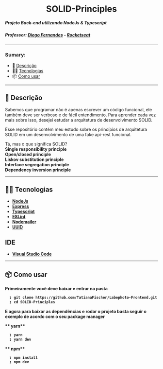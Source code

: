 <h1 align="center"> SOLID-Principles </h1>

##### Projeto Back-end utilizando NodeJs & Typescript
##### Professor: [Diego Fernandes](https://github.com/diego3g) - [Rocketseat](https://rocketseat.com.br/)

<hr/>

### Sumary:
- 💬 [Descrição](#description)
- 👨‍💻 [Tecnologias](#technologies)
- 📦️ [Como usar](#clone)

<hr/>


## 🚀 Descrição <a id="description"><a/>
<p>Sabemos que programar não é apenas escrever um código funcional, ele também deve ser verboso e de fácil entendimento. Para aprender cada vez mais sobre isso, desejei estudar a arquitetura de desenvolvimento SOLID.<p/>
  
<p>Esse repositório contém meu estudo sobre os princípios de arquitetura SOLID em um desenvolvimento de uma fake api-rest funcional.<p/>
Tá, mas o que significa SOLID? <br/>
<strong>S<strong/>ingle responsibility principle <br/>
<strong>O<strong/>pen/closed principle <br/>
<strong>L<strong/>iskov substitution principle <br/>
<strong>I<strong/>nterface segregation principle <br/>
<strong>D<strong/>ependency inversion principle <br/>

---

## 👨‍💻 Tecnologias <a id="technologies"><a/>

- [NodeJs](https://github.com/nodejs)
- [Express](https://github.com/expressjs/express)
- [Typescript](https://github.com/microsoft/TypeScript)
- [ESLint](https://github.com/eslint/eslint)
- [Nodemailer](https://github.com/nodemailer/nodemailer)
- [UUID](https://github.com/uuidjs/uuid)


## IDE

- [Visual Studio Code](https://code.visualstudio.com/)

---

## 📦️ Como usar <a id="clone"><a/>

Primeiramente você deve baixar e entrar na pasta

```bash
  ❯ git clone https://github.com/TatianaFischer/Labephoto-Frontend.git
  ❯ cd SOLID-Principles
```

E agora para baixar as dependências e rodar o projeto basta seguir o exemplo de acordo com o seu package manager

** yarn**

```bash
  ❯ yarn
  ❯ yarn dev
```

** npm**

```bash
  ❯ npm install
  ❯ npm dev
```

